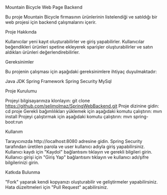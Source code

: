 
Mountain Bicycle Web Page Backend

Bu proje Mountain Bicycle firmasının ürünlerinin listelendiği ve satıldığı bir web projesi için backend çalışmalarını içerir.

Proje Hakkında

Kullanıcılar yeni kayıt oluşturabilirler ve giriş yapabilirler. Kullanıcılar beğendikleri ürünleri spetine ekleyerek sparişler oluşturabilirler ve satın aldıkları ürünleri değerlendirebilirler. 

Gereksinimler

Bu projenin çalışması için aşağıdaki gereksinimlere ihtiyaç duyulmaktadır:

Java JDK
Spring Framework
Spring Security 
MySql

Proje Kurulumu

Projeyi bilgisayarınıza klonlayın: git clone https://github.com/selimolmaz/SpringWebBackend.git
Proje dizinine gidin: cd proje
Gerekli bağımlılıkları yüklemek için aşağıdaki komutu çalıştırın: mvn install
Projeyi çalıştırmak için aşağıdaki komutu çalıştırın: mvn spring-boot:run

Kullanım

Tarayıcınızda http://localhost:8080 adresine gidin.
Spring Security tarafından üretilen parola ve user kullanıcı adıyla giriş yapabilirsiniz.
Kullanıcı kaydı için "Kaydol" bağlantısını tıklayın ve gerekli bilgileri girin.
Kullanıcı girişi için "Giriş Yap" bağlantısını tıklayın ve kullanıcı adı/şifre bilgilerinizi girin.

Katkıda Bulunma

"Fork" yaparak kendi kopyanızı oluşturabilir ve geliştirmeler yapabilirsiniz.
Hata düzeltmeleri için "Pull Request" açabilirsiniz.